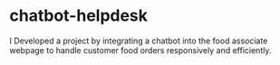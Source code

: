 # chatbot-helpdesk
I Developed a project by integrating a chatbot into the food associate webpage to handle customer food orders responsively and efficiently.
